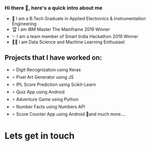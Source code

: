 ### Hi there 👋, here's a quick intro about me


- 📝 I am a B.Tech Graduate in Applied Electronics & Instrumentation Engineering
- 🏆 I am IBM Master The Mainframe 2019 Winner
- ✨ I am a team member of Smart India Hackathon 2019 Winner
- 👩‍💻 I am Data Science and Machine Learning Enthusiast

## Projects that I have worked on:
- ⭐ Digit Recognization using Keras
- ⭐ Pixel Art Generator using JS
- ⭐ IPL Score Prediction using Scikit-Learn
- ⭐ Quiz App using Android
- ⭐ Adventure Game using Python
- ⭐ Number Facts using Numbers API
- ⭐ Score Counter App using Android
   🎉and much more....
# Lets get in touch
